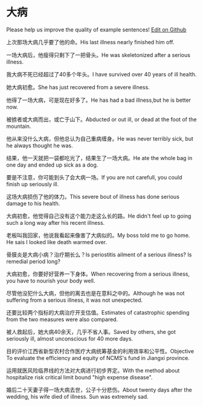 # 大病

Please help us improve the quality of example sentences! [Edit on Github](https://github.com/jiyushe/jiyu-example-sentence-source/blob/main/chinese/dabing_1.md)

<p><span class="chinese">上次那场大病几乎要了他的命。</span><span class="english">His last illness nearly finished him off.</span></p>

<p><span class="chinese">一场大病后，他瘦得只剩下了一把骨头。</span><span class="english">He was skeletonized after a serious illness.</span></p>

<p><span class="chinese">我大病不死已经超过了40多个年头。</span><span class="english">I have survived over 40 years of ill health.</span></p>

<p><span class="chinese">她大病初愈。</span><span class="english">She has just recovered from a severe illness.</span></p>

<p><span class="chinese">他得了一场大病，可是现在好多了。</span><span class="english">He has had a bad illness,but he is better now.</span></p>

<p><span class="chinese">被掳者或大病而出，或亡于山下。</span><span class="english">Abducted or out ill, or dead at the foot of the mountain.</span></p>

<p><span class="chinese">他从来没什么大病，但他总认为自己重病缠身。</span><span class="english">He was never terribly sick, but he always thought he was.</span></p>

<p><span class="chinese">结果，他一天就把一袋都吃光了，结果生了一场大病。</span><span class="english">He ate the whole bag in one day and ended up sick as a dog.</span></p>

<p><span class="chinese">要是不注意，你可能到头了会大病一场。</span><span class="english">If you are not carefull, you could finish up seriously ill.</span></p>

<p><span class="chinese">这场大病损伤了他的体力。</span><span class="english">This severe bout of illness has done serious damage to his health.</span></p>

<p><span class="chinese">大病初愈，他觉得自己没有这个能力走这么长的路。</span><span class="english">He didn't feel up to going such a long way after his recent illness.</span></p>

<p><span class="chinese">老板叫我回家，他说我看起来像害了大病似的。</span><span class="english">My boss told me to go home. He sais I looked like death warmed over.</span></p>

<p><span class="chinese">骨膜炎是大病小病？治疗期长么？</span><span class="english">Is periostitis ailment of a serious illness? Is remedial period long?</span></p>

<p><span class="chinese">大病初愈，你要好好营养一下身体。</span><span class="english">When recovering from a serious illness, you have to nourish your body well.</span></p>

<p><span class="chinese">尽管他没犯什么大病，但他的离去也是在意料之中的。</span><span class="english">Although he was not suffering from a serious illness, it was not unexpected.</span></p>

<p><span class="chinese">还要比较两个指标的大病治疗开支估值。</span><span class="english">Estimates of catastrophic spending from the two measures were also compared.</span></p>

<p><span class="chinese">被人救起后，她大病40余天，几乎不省人事。</span><span class="english">Saved by others, she got seriously ill, almost unconscious for 40 more days.</span></p>

<p><span class="chinese">目的评价江西省新型农村合作医疗大病统筹基金的利用效率和公平性。</span><span class="english">Objective To evaluate the efficiency and equity of NCMS's fund in Jiangxi province.</span></p>

<p><span class="chinese">运用就医风险临界线的方法对大病进行初步界定。</span><span class="english">With the method about hospitalize risk critical limit bound "high expense disease".</span></p>

<p><span class="chinese">婚后二十天妻子得一场大病去世，公子十分悲伤。</span><span class="english">About twenty days after the wedding, his wife died of illness. Sun was extremely sad.</span></p>

